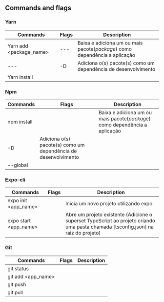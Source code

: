 ## Commands and flags

### Yarn

Commands | Flags | Description
---|---|---
Yarn add <package_name> | --- | Baixa e adiciona um ou mais pacote(_package_) como dependência a aplicação
--- | -D | Adiciona o(s) pacote(s) como um dependência de desenvolvimento
Yarn install | 




### Npm 

Commands | Flags | Description
 ---|---|---
npm install | | Baixa e adiciona um ou mais pacote(_package_) como dependência a aplicação
 | -D | Adiciona o(s) pacote(s) como um dependência de desenvolvimento
 | --global | 

### Expo-cli 

Commands | Flags | Description
---|---|---
expo init <app_name>|  | Inicia um novo projeto utilizando expo
expo start <app_name>| | Abre um projeto existente (Adicione o superset TypeScript ao projeto criando uma pasta chamada [tsconfig.json] na raiz do projeto)


### Git

Commands | Flags | Description
---|---|---
git status | | 
git add <app_name>| | 
git push | |
git pull | |
